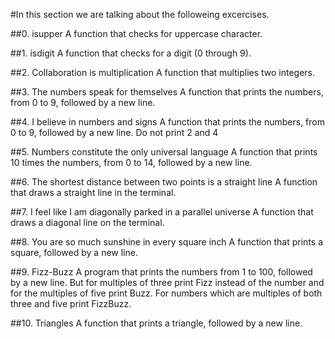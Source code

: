 #In this section we are talking about the followeing excercises.

##0. isupper
A function that checks for uppercase character.

##1. isdigit
A function that checks for a digit (0 through 9).

##2. Collaboration is multiplication
A function that multiplies two integers.

##3. The numbers speak for themselves
A function that prints the numbers, from 0 to 9, followed by a new line.

##4. I believe in numbers and signs
A function that prints the numbers, from 0 to 9, followed by a new line. Do not print 2 and 4

##5. Numbers constitute the only universal language
A function that prints 10 times the numbers, from 0 to 14, followed by a new line.

##6. The shortest distance between two points is a straight line
A function that draws a straight line in the terminal.

##7. I feel like I am diagonally parked in a parallel universe
A function that draws a diagonal line on the terminal.

##8. You are so much sunshine in every square inch
A function that prints a square, followed by a new line.

##9. Fizz-Buzz
A  program that prints the numbers from 1 to 100, followed by a new line.
But for multiples of three print Fizz instead of the number and for the multiples
of five print Buzz. For numbers which are multiples of both three and five print FizzBuzz.

##10. Triangles
A function that prints a triangle, followed by a new line.